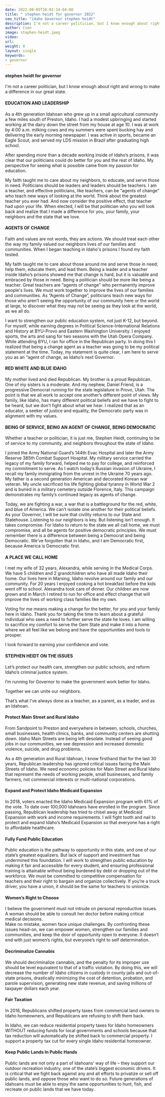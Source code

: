 ```yaml
---
date: 2022-08-05T10:02:24-04:00
title: " stephen heidt for governor 2022"
seo_title: "idaho Governor stephen heidt"
description: I'm not a career politician, but I know enough about right and wrong to make a difference in our great state. 
author: Csen
image: stephen-heidt.jpeg
video:
url: 
weight: 0
layout: single
keywords:
- governor 
---
```


#### stephen heidt for governor 

I'm not a career politician, but I know enough about right and wrong to make a difference in our great state. 


#### EDUCATION AND LEADERSHIP
As a 4th generation Idahoan who grew up in a small agricultural community a few miles south of Preston, Idaho. 
I had a modest upbringing and started working at the dairy down the street from my house at age 10. I was at work by 4:00 a.m. milking cows and my summers were spent bucking hay and delivering the early morning newspaper. I was active in sports, became an Eagle Scout, and served my LDS mission in Brazil after graduating high school.

After spending more than a decade working inside of Idaho’s prisons, it was clear that our politicians could do better for you and the rest of Idaho. My perspective for seeing what is possible came from my passion for education.

My faith taught me to care about my neighbors, to educate, and serve those in need. Politicians should be leaders and leaders should be teachers. I am a teacher, and effective politicians, like teachers, can be “agents of change” who teach new ways of looking at the world. Think about the greatest teacher you ever had. And now consider the positive effect, that teacher had upon your life.  When elected, I will be that politician who you will look back and realize that I made a difference for you, your family, your neighbors and the state that we love.  

#### AGENTS OF CHANGE
Faith and values are not words, they are actions. We should treat each other the way my family valued our neighbors lives of our families and communities. When I began teaching in Idaho's prisons I found my faith tested.

My faith taught me to care about those around me and serve those in need; help them, educate them, and lead them. Being a leader and a teacher inside Idaho’s prisons showed me that change is hard, but it is valuable and embraced by those in need. Being a politician should be more like being a teacher. Great teachers are “agents of change” who permanently improve people's lives. We must work together to improve the lives of our families and communities. As “Agents of Change”, politicians teach new ways for those who aren’t seeing the opportunity of our community here or the world at large, to discover what they may not be seeing as they look at the world, as we all do.

I want to strengthen our public education system, not just K-12, but beyond. For myself, while earning degrees in Political Science-International Relations and History at BYU-Provo and Eastern Washington University. I enjoyed sports, the arts and sang for two seasons with the Utah Opera Company. While attending BYU, I ran for office in the Republican party. In doing this I realized that being a change agent as a teacher was going to be my political statement at the time. Today, my statement is quite clear, I am here to serve you as an “agent of change, as Idaho’s next Governor. 

#### RED WHITE AND BLUE IDAHO
My mother lived and died Republican. My brother is a proud Republican. One of my sisters is a moderate. And my nephew, Daniel Friend, is a progressive Democrat running for the state legislature in Provo, Utah. 
The point is that we all work to accept one another’s different point of views. My family, like Idaho, has many different political beliefs and we have to fight to be heard, but we don’t fight about what we hear. I realized that as an educator, a seeker of justice and equality, the Democratic party was in alignment with my values.

#### BEING OF SERVICE, BEING AN AGENT OF CHANGE, BEING DEMOCRATIC
Whether a teacher or politician, it is just me, Stephen Heidt, continuing to be of service to my community, and neighbors throughout the state of Idaho. 

I joined the Army National Guard’s 144th Evac Hospital and later the Army Reserve 385th Combat Support Hospital. My military service carried the legacy of my family forward, helped me to pay for college, and reinforced my commitment to serve. As I watch today’s Russian invasion of Ukraine, I recall my family immigrating from the unrest in the Ukraine 70 years ago. My father is a second generation American and decorated Korean war veteran. My uncle sacrificed his life fighting global tyranny in World War 2 and is buried in a military cemetery outside Florence, Italy. This campaign demonstrates my family’s continued legacy as agents of change. 

Today, we are fighting a war, a war that is a battleground for the red, white, and blue of America. We can’t isolate one another for their political beliefs. As your Governor, I will be sure that civility returns to our State and Statehouse. Listening to our neighbors is key. But listening isn’t enough. It takes compromise. 
For Idaho to return to the state we all call home, we must compromise, and all be agents for positive democratic principles. We must remember there is a difference between being a Democrat and being Democratic. We’ve forgotten that in Idaho, and I am Democratic first, because America is Democratic first. 

#### A PLACE WE CALL HOME 
I met my wife of 32 years, Alexandra, while serving in the Medical Corps.  We have 5 children and 2 grandchildren who have all made Idaho their home. Our lives here in Marsing, Idaho revolve around our family and our community. For 20 years I enjoyed cooking a hot breakfast before the kids went off to school. Alexandra took care of dinner.  Our children are now grown and in March I retired to run for office and effect change that will improve the lives of working class families like my own.

Voting for me means making a change for the better, for you and your family here in Idaho. Thank you for taking the time to learn about a grateful individual who sees a need to further serve the state he loves. I am willing to sacrifice my comfort to serve the Gem State and make it into a home where we all feel like we belong and have the opportunities and tools to prosper.

I look forward to earning your confidence and vote.

#### STEPHEN HEIDT ON THE ISSUES
Let’s protect our health care, strengthen our public schools, and reform Idaho’s criminal justice system. 

I’m running for Governor to make the government work better for Idaho. 

Together we can unite our neighbors.

That’s what I’ve always done as a teacher, as a parent, as a leader, and as an Idahoan. 

#### Protect Main Street and Rural Idaho
From Sandpoint to Preston and everywhere in between, schools, churches, small businesses, health clinics, banks, and community centers are shutting down. Idaho Main Streets are being left desolate. Instead of seeing good jobs in our communities, we see depression and increased domestic violence, suicide, and drug problems.

As a 4th generation and Rural Idahoan, I know firsthand that for the last 30 years, Republican leadership has ignored critical issues facing the Main Streets of Idaho.
We need economic policies for Main Street and Rural Idaho that represent the needs of working people, small businesses, and family farmers, not commercial interests or multi-national corporations.

#### Expand and Protect Idaho Medicaid Expansion 
In 2018, voters enacted the Idaho Medicaid Expansion program with 61% of the vote. To date over 100,000 Idahoans have enrolled in the program. Since passing, Republican leadership has tried to chisel away at Medicaid Expansion with work and income requirements. I will fight tooth and nail to protect and expand Idaho’s Medicaid Expansion so that everyone has a right to affordable healthcare. 

#### Fully Fund Public Education 
Public education is the pathway to opportunity in this state, and one of our state’s greatest equalizers. But lack of support and investment has undermined this foundation. 
I will work to strengthen public education by making it fair and accessible for every student, and ensuring professional training is attainable without being burdened by debt or dropping out of the workforce. 
We must be committed to competitive compensation for teachers and their right to bargain and organize collectively. If you’re a truck driver, you have a union, it should be the same for teachers to unionize. 

#### Women’s Right to Choose
I believe the government must not intrude on personal reproductive issues. A woman should be able to consult her doctor before making critical medical decisions.  
Make no mistake, women face unique challenges. By confronting these issues head-on, we can empower women, strengthen our families and communities, and keep the door of opportunity open to everyone.
It doesn’t end with just women’s rights, but everyone’s right to self determination.

#### Decriminalize Cannabis 
We should decriminalize cannabis, and the penalty for its improper use should be level equivalent to that of a traffic violation. By doing this, we will decrease the number of Idaho citizens in custody in county jails and out-of-state prisons, drastically minimizing the cost of detention, probation, and parole supervision, generating new state revenue, and saving millions of taxpayer dollars each year.

#### Fair Taxation
In 2016, Republicans shifted property taxes from commercial land owners to Idaho homeowners, and Republicans are refusing to shift them back. 

In Idaho, we can reduce residential property taxes for Idaho homeowners WITHOUT reducing funds for local governments and schools because that tax reduction will automatically be shifted back to commercial property. I support a property tax cut for every single Idaho residential homeowner. 

#### Keep Public Lands In Public Hands 
Public lands are not only a part of Idahoans’ way of life – they support our outdoor recreation industry, one of the state’s biggest economic drivers.
It is critical that we fight back against any and all efforts to privatize or sell off public lands, and oppose those who want to do so.
Future generations of Idahoans must be able to enjoy the same opportunities to hunt, fish, and recreate on public lands that we have today.